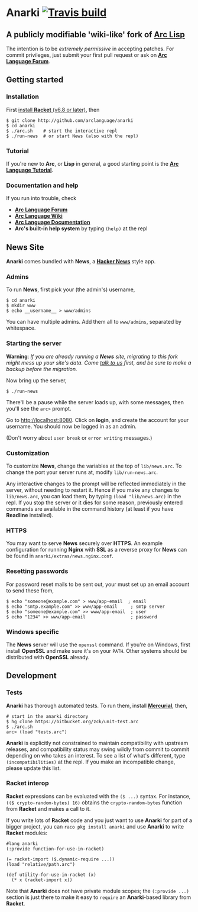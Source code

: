# Anarki [![Travis build](https://travis-ci.org/arclanguage/anarki.svg?branch=master)](https://travis-ci.org/arclanguage/anarki)
## A publicly modifiable 'wiki-like' fork of [Arc Lisp](http://www.paulgraham.com/arc.html)

The intention is to be *extremely permissive* in accepting patches. For commit
privileges, just submit your first pull request or ask on [**Arc Language Forum**](http://arclanguage.org/forum).

## Getting started

### Installation

First [install **Racket** (v6.8 or later)](http://racket-lang.org), then

    $ git clone http://github.com/arclanguage/anarki
    $ cd anarki
    $ ./arc.sh    # start the interactive repl
    $ ./run-news  # or start News (also with the repl)

### Tutorial

If you're new to **Arc**, or **Lisp** in general, a good starting point is the [**Arc Language Tutorial**](http://www.arclanguage.org/tut.txt).


### Documentation and help

If you run into trouble, check

  * [**Arc Language Forum**](http://arclanguage.org/forum)
  * [**Arc Language Wiki**](http://sites.google.com/site/arclanguagewiki)
  * [**Arc Language Documentation**]( https://arclanguage.github.io/ref)
  * **Arc's built-in help system** by typing `(help)` at the repl

## News Site

**Anarki** comes bundled with **News**, a [**Hacker News**](https://news.ycombinator.com) style app.
 

### Admins

To run **News**, first pick your (the admin's) username,

    $ cd anarki
    $ mkdir www
    $ echo __username__ > www/admins

You can have multiple admins. Add them all to `www/admins`, separated by whitespace.


### Starting the server
 
**Warning**: *If you are already running a **News** site, migrating to this fork
might mess up your site's data. Come [talk to us](http://arclanguage.org/forum)
first, and be sure to make a backup before the migration.*

Now bring up the server,

    $ ./run-news

There'll be a pause while the server loads up, with some messages, then you'll
see the `arc>` prompt.

Go to [http://localhost:8080](http://localhost:8080). Click on **login**, and
create the account for your username. You should now be logged in as an admin.

(Don't worry about `user break` or `error writing` messages.)


### Customization

To customize **News**, change the variables at the top of `lib/news.arc`. To change the port your server runs at, modify `lib/run-news.arc`.

Any interactive changes to the prompt will be reflected immediately in the server, without needing to restart it. Hence if you make any changes to `lib/news.arc`, you can load them, by typing `(load "lib/news.arc)` in the repl. If you stop the server or it dies for some reason, previously entered commands are available in the command history (at least if you have **Readline** installed).


### HTTPS

You may want to serve **News** securely over **HTTPS**. An example configuration for running **Nginx** with **SSL** as a reverse proxy for **News** can be found in `anarki/extras/news.nginx.conf`.

### Resetting passwords

For password reset mails to be sent out, your must set up an email account to send these from,

    $ echo "someone@example.com" > www/app-email  ; email
    $ echo "smtp.example.com" >> www/app-email     ; smtp server
    $ echo "someone@example.com" >> www/app-email  ; user
    $ echo "1234" >> www/app-email                 ; password


### Windows specific

The **News** server will use the `openssl` command. If you're on Windows, first install **OpenSSL** and make sure it's on your `PATH`. Other systems should be distributed with **OpenSSL** already.


## Development

### Tests

**Anarki** has thorough automated tests. To run them, install [**Mercurial**](https://www.mercurial-scm.org), then,

    # start in the anarki directory
    $ hg clone https://bitbucket.org/zck/unit-test.arc
    $ ./arc.sh
    arc> (load "tests.arc")

**Anarki** is explicitly not constrained to maintain compatibility with upstream
releases, and compatibility status may swing wildly from commit to commit
depending on who takes an interest. To see a list of what's different, type
`(incompatibilities)` at the repl. If you make an incompatible change, please
update this list.

### Racket interop

**Racket** expressions can be evaluated with the `($ ...)` syntax. For instance, `(($ crypto-random-bytes) 16)` obtains the `crypto-random-bytes` function from **Racket** and makes a call to it.

If you write lots of **Racket** code and you just want to use **Anarki** for part of a bigger project, you can `raco pkg install anarki` and use **Anarki** to write **Racket** modules:

    #lang anarki
    (:provide function-for-use-in-racket)
    
    (= racket-import ($.dynamic-require ...))
    (load "relative/path.arc")
    
    (def utility-for-use-in-racket (x)
      (* x (racket-import x))

Note that **Anarki** does not have private module scopes; the `(:provide ...)` section is just there to make it easy to `require` an **Anarki**-based library from **Racket**.


